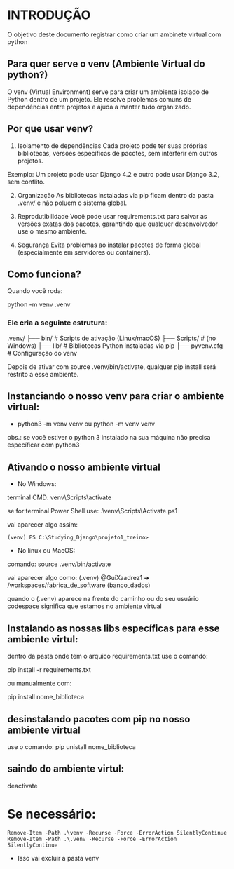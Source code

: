 # INTRODUÇÃO
O objetivo deste documento registrar como criar um ambinete virtual com python

## Para quer serve o venv (Ambiente Virtual do python?)

O venv (Virtual Environment) serve para criar um ambiente isolado de Python dentro de um projeto. Ele resolve problemas comuns de dependências entre projetos e ajuda a manter tudo organizado.

## Por que usar venv?

1. Isolamento de dependências
Cada projeto pode ter suas próprias bibliotecas, versões específicas de pacotes, sem interferir em outros projetos.

Exemplo: Um projeto pode usar Django 4.2 e outro pode usar Django 3.2, sem conflito.

2. Organização
As bibliotecas instaladas via pip ficam dentro da pasta .venv/ e não poluem o sistema global.

3. Reprodutibilidade
Você pode usar requirements.txt para salvar as versões exatas dos pacotes, garantindo que qualquer desenvolvedor use o mesmo ambiente.

4. Segurança
Evita problemas ao instalar pacotes de forma global (especialmente em servidores ou containers).

## Como funciona? 

Quando você roda:

python -m venv .venv

### Ele cria a seguinte estrutura:

.venv/
├── bin/           # Scripts de ativação (Linux/macOS)
├── Scripts/       # (no Windows)
├── lib/           # Bibliotecas Python instaladas via pip
├── pyvenv.cfg     # Configuração do venv

Depois de ativar com source .venv/bin/activate, qualquer pip install será restrito a esse ambiente.

## Instanciando o nosso venv para criar o ambiente virtual:

- python3 -m venv venv  ou python -m venv venv 

obs.: se você estiver o python 3 instalado na sua máquina não precisa específicar com python3

## Ativando o nosso ambiente virtual 

- No Windows:

terminal CMD: venv\Scripts\activate

se for terminal Power Shell use: .\venv\Scripts\Activate.ps1


vai aparecer algo assim: 

    (venv) PS C:\Studying_Django\projeto1_treino>

- No linux ou MacOS: 

comando: source .venv/bin/activate

vai aparecer algo como: (.venv) @GuiXaadrez1 ➜ /workspaces/fabrica_de_software (banco_dados)

quando o (.venv) aparece na frente do caminho ou do seu usuário codespace significa que estamos no ambiente virtual

## Instalando as nossas libs específicas para esse ambiente virtul:
dentro da pasta onde tem o arquico requirements.txt use o comando:

pip install -r requirements.txt

ou manualmente com:

pip install nome_biblioteca

## desinstalando pacotes com pip no nosso ambiente virtual

use o comando: pip unistall nome_biblioteca

## saindo do ambiente virtul:
deactivate

# Se necessário: 

    Remove-Item -Path .\venv -Recurse -Force -ErrorAction SilentlyContinue
    Remove-Item -Path .\.venv -Recurse -Force -ErrorAction SilentlyContinue

- Isso vai excluir a pasta venv